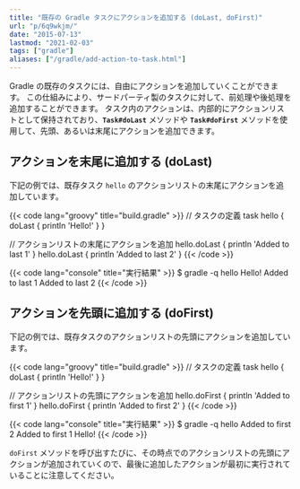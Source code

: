 ```yaml
---
title: "既存の Gradle タスクにアクションを追加する (doLast, doFirst)"
url: "p/6q9wkjm/"
date: "2015-07-13"
lastmod: "2021-02-03"
tags: ["gradle"]
aliases: ["/gradle/add-action-to-task.html"]
---
```


Gradle の既存のタスクには、自由にアクションを追加していくことができます。
この仕組みにより、サードパーティ製のタスクに対して、前処理や後処理を追加することができます。
タスク内のアクションは、内部的にアクションリストとして保持されており、__`Task#doLast`__ メソッドや __`Task#doFirst`__ メソッドを使用して、先頭、あるいは末尾にアクションを追加できます。


アクションを末尾に追加する (doLast)
----

下記の例では、既存タスク `hello` のアクションリストの末尾にアクションを追加しています。

{{< code lang="groovy" title="build.gradle" >}}
// タスクの定義
task hello {
    doLast {
        println 'Hello!'
    }
}

// アクションリストの末尾にアクションを追加
hello.doLast { println 'Added to last 1' }
hello.doLast { println 'Added to last 2' }
{{< /code >}}

{{< code lang="console" title="実行結果" >}}
$ gradle -q hello
Hello!
Added to last 1
Added to last 2
{{< /code >}}


アクションを先頭に追加する (doFirst)
----

下記の例では、既存タスクのアクションリストの先頭にアクションを追加しています。

{{< code lang="groovy" title="build.gradle" >}}
// タスクの定義
task hello {
    doLast {
        println 'Hello!'
    }
}

// アクションリストの先頭にアクションを追加
hello.doFirst { println 'Added to first 1' }
hello.doFirst { println 'Added to first 2' }
{{< /code >}}

{{< code lang="console" title="実行結果" >}}
$ gradle -q hello
Added to first 2
Added to first 1
Hello!
{{< /code >}}

`doFirst` メソッドを呼び出すたびに、その時点でのアクションリストの先頭にアクションが追加されていくので、最後に追加したアクションが最初に実行されていることに注意してください。

